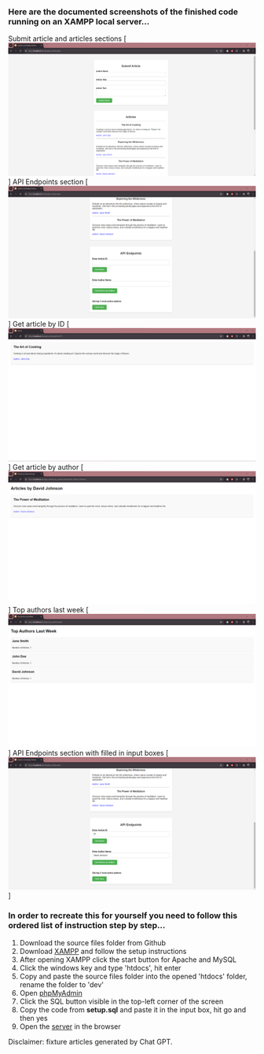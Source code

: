 ### Here are the documented screenshots of the finished code running on an XAMPP local server...

Submit article and articles sections
[![Submit article and articles sections](/screenshots/1.png)]
API Endpoints section
[![API Endpoints section](/screenshots/2.png)]
Get article by ID
[![Get article by ID](/screenshots/3.png)]
Get article by author
[![Get article by author](/screenshots/4.png)]
Top authors last week
[![Top authors last week](/screenshots/5.png)]
API Endpoints section with filled in input boxes
[![API Endpoints section with filled in input boxes](/screenshots/6.png)]


### In order to recreate this for yourself you need to follow this ordered list of instruction step by step...

1. Download the source files folder from Github
2. Download [XAMPP](https://www.apachefriends.org/) and follow the setup instructions 
3. After opening XAMPP click the start button for Apache and MySQL
4. Click the windows key and type 'htdocs', hit enter
5. Copy and paste the source files folder into the opened 'htdocs' folder, rename the folder to 'dev'
6. Open [phpMyAdmin](http://localhost/phpmyadmin/index.php)
7. Click the SQL button visible in the top-left corner of the screen
8. Copy the code from **setup.sql** and paste it in the input box, hit go and then yes
9. Open the [server](http://localhost/dev/display_articles.php) in the browser


Disclaimer: fixture articles generated by Chat GPT.